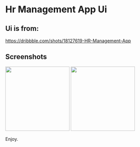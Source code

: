 # Hr Management App Ui

## Ui is from:
https://dribbble.com/shots/18127619-HR-Management-App

## Screenshots

<img src="https://github.com/ZurraJanai/hr_management_app/blob/master/screenshots/Screenshot_2022-05-03-16-46-42-154_com.example.hr_management_app.jpg" width=200>
<img src="https://github.com/ZurraJanai/hr_management_app/blob/master/screenshots/Screenshot_2022-05-03-16-46-55-071_com.example.hr_management_app.jpg" width=200>


Enjoy.
